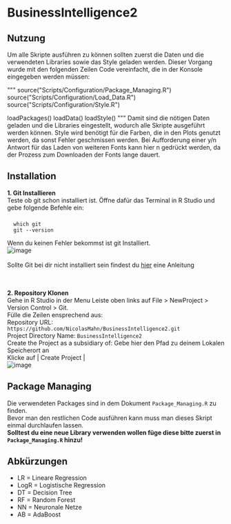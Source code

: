 # BusinessIntelligence2

## Nutzung
Um alle Skripte ausführen zu können sollten zuerst die Daten und die verwendeten Libraries sowie das Style geladen werden. Dieser Vorgang wurde mit den folgenden Zeilen Code vereinfacht, die in der Konsole eingegeben werden müssen:

"""
source("Scripts/Configuration/Package_Managing.R")
source("Scripts/Configuration/Load_Data.R")
source("Scripts/Configuration/Style.R")

loadPackages()
loadData()
loadStyle()
"""
Damit sind die nötigen Daten geladen und die Libraries eingestellt, wodurch alle Skripte ausgeführt werden können.
Style wird benötigt für die Farben, die in den Plots genutzt werden, da sonst Fehler geschmissen werden. Bei Aufforderung einer y/n Antwort für das Laden von weiteren Fonts kann hier n gedrückt werden, da der Prozess zum Downloaden der Fonts lange dauert.


## Installation

**1. Git Installieren**  
    Teste ob git schon installiert ist. Öffne dafür das Terminal in R Studio und gebe folgende Befehle ein:  
### 
      which git
      git --version     
      
Wenn du keinen Fehler bekommst ist git Installiert.  
![image](https://user-images.githubusercontent.com/64785342/145038905-fa79bf23-9fde-42e5-9a26-f7dd9346408e.png)  
<br />
Sollte Git bei dir nicht installiert sein findest du [hier](https://happygitwithr.com/install-git.html) eine Anleitung      
<br />
<br />
               
**2. Repository Klonen**  
    Gehe in R Studio in der Menu Leiste oben links auf File > NewProject > Version Control > Git.  
    Fülle die Zeilen ensprechend aus:  
    Repository URL: ```https://github.com/NicolasMahn/BusinessIntelligence2.git```  
    Project Directory Name: ```BusinessIntelligence2```  
    Create the Project as a subsidiary of: Gebe hier den Pfad zu deinem Lokalen Speicherort an  
    Klicke auf  | Create Project |  
    ![image](https://user-images.githubusercontent.com/64785342/145043155-82341640-28de-45ef-940a-d15019b7f984.png)
    
    
## Package Managing
Die verwendeten Packages sind in dem Dokument ```Package_Managing.R``` zu finden.  
Bevor man den restlichen Code ausführen kann muss man dieses Skript einmal durchlaufen lassen.   
**Solltest du eine neue Library verwenden wollen füge diese bitte zuerst in ```Package_Managing.R``` hinzu!**

## Abkürzungen
- LR = Lineare Regression
- LogR = Logistische Regression
- DT = Decision Tree
- RF = Random Forest
- NN = Neuronale Netze
- AB = AdaBoost
